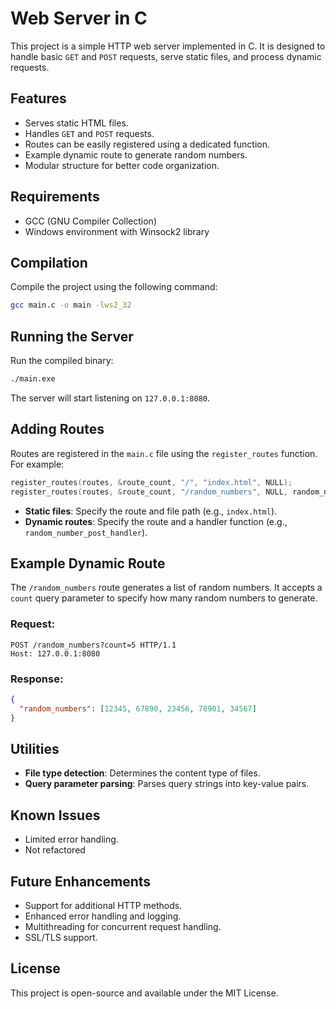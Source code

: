 # Web Server in C

This project is a simple HTTP web server implemented in C. It is designed to handle basic `GET` and `POST` requests, serve static files, and process dynamic requests.

## Features

- Serves static HTML files.
- Handles `GET` and `POST` requests.
- Routes can be easily registered using a dedicated function.
- Example dynamic route to generate random numbers.
- Modular structure for better code organization.

## Requirements

- GCC (GNU Compiler Collection)
- Windows environment with Winsock2 library

## Compilation

Compile the project using the following command:

```bash
gcc main.c -o main -lws2_32
```

## Running the Server

Run the compiled binary:

```bash
./main.exe
```

The server will start listening on `127.0.0.1:8080`.

## Adding Routes

Routes are registered in the `main.c` file using the `register_routes` function. For example:

```c
register_routes(routes, &route_count, "/", "index.html", NULL);
register_routes(routes, &route_count, "/random_numbers", NULL, random_number_post_handler);
```

- **Static files**: Specify the route and file path (e.g., `index.html`).
- **Dynamic routes**: Specify the route and a handler function (e.g., `random_number_post_handler`).

## Example Dynamic Route

The `/random_numbers` route generates a list of random numbers. It accepts a `count` query parameter to specify how many random numbers to generate.

### Request:

```http
POST /random_numbers?count=5 HTTP/1.1
Host: 127.0.0.1:8080
```

### Response:

```json
{
  "random_numbers": [12345, 67890, 23456, 78901, 34567]
}
```

## Utilities

- **File type detection**: Determines the content type of files.
- **Query parameter parsing**: Parses query strings into key-value pairs.

## Known Issues

- Limited error handling.
- Not refactored

## Future Enhancements

- Support for additional HTTP methods.
- Enhanced error handling and logging.
- Multithreading for concurrent request handling.
- SSL/TLS support.

## License

This project is open-source and available under the MIT License.

